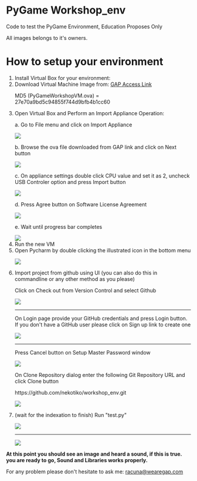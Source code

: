 # PyGame Workshop_env

Code to test the PyGame Environment, Education Proposes Only

All images belongs to it's owners.

# How to setup your environment

<ol>
<li> Install Virtual Box for your environment: </li>
<li> Download Virtual Machine Image from: <a href='https://drive.google.com/a/growthaccelerationpartners.com/file/d/0B68vrtNG0yC-OHc3M0c4cVQzZVU/view?usp=sharing'>GAP Access Link</a>
    <p> MD5 (PyGameWorkshopVM.ova) = 27e70a9bd5c94855f744d9bfb4b1cc60</p>
</li>
<li> Open Virtual Box and Perform an Import Appliance Operation: 
<p>a. Go to File menu and click on Import Appliance</p>
<img src='https://github.com/nekotiko/workshop_env/blob/master/assets/worksp01.png?raw=true')</img>
<p>b. Browse the ova file downloaded from GAP link and click on Next button</p>
<img src='https://github.com/nekotiko/workshop_env/blob/master/assets/worksp02.png?raw=true')</img>
<p>c. On appliance settings double click CPU value and set it as 2, uncheck USB Controler option and press Import button</p>
<img src='https://github.com/nekotiko/workshop_env/blob/master/assets/worksp03.png?raw=true')</img>
<p>d. Press Agree button on Software License Agreement</p>
<img src='https://github.com/nekotiko/workshop_env/blob/master/assets/worksp04.png?raw=true')</img>
<p>e. Wait until progress bar completes</p>
<img src='https://github.com/nekotiko/workshop_env/blob/master/assets/worksp05.png?raw=true')</img>
</li>
<li> Run the new VM </li>
<li> Open Pycharm by double clicking the illustrated icon in the bottom menu<p>
<img src='https://github.com/nekotiko/workshop_env/blob/master/assets/01.png?raw=true')</img>
    </p>
    
</li>

<li> Import project from github using  UI (you can also do this in commandline or any other method as you please)

  <p>Click on Check out from Version Control and select Github</p><p>
<img src='https://github.com/nekotiko/workshop_env/blob/master/assets/worksp06.png?raw=true')</img>
    </p>
    <hr/>
     <p>On Login page provide your GitHub credentials and press Login button. If you don't have a GitHub user please click on Sign up link to create one </p> 
    <p>
<img src='https://github.com/nekotiko/workshop_env/blob/master/assets/02.png?raw=true')</img>
    </p>
    <hr/>
    <p>Press Cancel button on Setup Master Password window </p>
     <p>
<img src='https://github.com/nekotiko/workshop_env/blob/master/assets/worksp07.png?raw=true')</img>
    </p>
    <p>On Clone Repository dialog enter the following Git Repository URL and click Clone button</p>
    <p>https://github.com/nekotiko/workshop_env.git</p>
   <p>
<img src='https://github.com/nekotiko/workshop_env/blob/master/assets/worksp08.png?raw=true')</img>
    </p>
 
</li>
<li> (wait for the indexation to finish) Run "test.py"
<p>
<img src='https://github.com/nekotiko/workshop_env/blob/master/assets/04.png?raw=true')</img>
    </p>
    <hr/>
    <p>
<img src='https://github.com/nekotiko/workshop_env/blob/master/assets/05.png?raw=true')</img>
    </p>
    </li>
</ol>

<b>At this point you should see an image and heard a sound, if this is true. you are ready to go, Sound and Libraries works properly.</b>

For any problem please don't hesitate to ask me: racuna@wearegap.com
